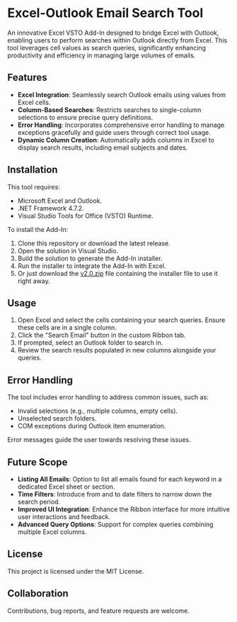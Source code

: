 # Excel-Outlook Email Search Tool

An innovative Excel VSTO Add-In designed to bridge Excel with Outlook, enabling users to perform searches within Outlook directly from Excel. This tool leverages cell values as search queries, significantly enhancing productivity and efficiency in managing large volumes of emails.

## Features

- **Excel Integration**: Seamlessly search Outlook emails using values from Excel cells.
- **Column-Based Searches**: Restricts searches to single-column selections to ensure precise query definitions.
- **Error Handling**: Incorporates comprehensive error handling to manage exceptions gracefully and guide users through correct tool usage.
- **Dynamic Column Creation**: Automatically adds columns in Excel to display search results, including email subjects and dates.

## Installation

This tool requires:
- Microsoft Excel and Outlook.
- .NET Framework 4.7.2.
- Visual Studio Tools for Office (VSTO) Runtime.

To install the Add-In:
1. Clone this repository or download the latest release.
2. Open the solution in Visual Studio.
3. Build the solution to generate the Add-In installer.
4. Run the installer to integrate the Add-In with Excel.
5. Or just download the [v2.0.zip](v2.0.zip) file containing the installer file to use it right away.

## Usage

1. Open Excel and select the cells containing your search queries. Ensure these cells are in a single column.
2. Click the "Search Email" button in the custom Ribbon tab.
3. If prompted, select an Outlook folder to search in.
4. Review the search results populated in new columns alongside your queries.

## Error Handling

The tool includes error handling to address common issues, such as:
- Invalid selections (e.g., multiple columns, empty cells).
- Unselected search folders.
- COM exceptions during Outlook item enumeration.

Error messages guide the user towards resolving these issues.

## Future Scope

- **Listing All Emails**: Option to list all emails found for each keyword in a dedicated Excel sheet or section.
- **Time Filters**: Introduce from and to date filters to narrow down the search period.
- **Improved UI Integration**: Enhance the Ribbon interface for more intuitive user interactions and feedback.
- **Advanced Query Options**: Support for complex queries combining multiple Excel columns.

## License

This project is licensed under the MIT License.

## Collaboration

Contributions, bug reports, and feature requests are welcome.

